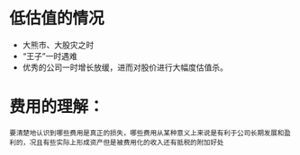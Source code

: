 # 低估值的情况
* 大熊市、大股灾之时
* “王子”一时遇难
* 优秀的公司一时增长放缓，进而对股价进行大幅度估值杀。

# 费用的理解：
	要清楚地认识到哪些费用是真正的损失，哪些费用从某种意义上来说是有利于公司长期发展和盈利的，况且有些实际上形成资产但是被费用化的收入还有抵税的附加好处

